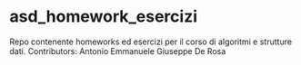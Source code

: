 # asd_homework_esercizi
Repo contenente homeworks  ed esercizi per il corso di algoritmi e strutture dati.
Contributors:
Antonio Emmanuele
Giuseppe De Rosa
